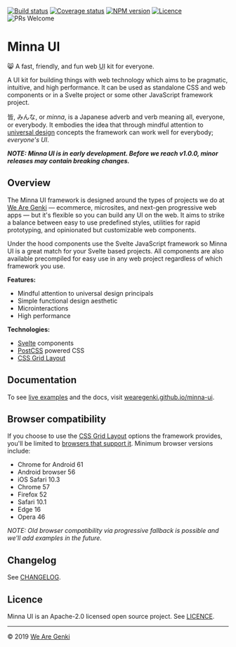 <!-- TODO: Document the new recommended way of installing by using the `minna-ui` meta package  -->

<!-- TODO: Move much of this content into the docs and simplify this file as much as possible -->

<!-- TODO: Move all the aplicable component, CSS, and utils README content into the docs too! -->

[![Build status](https://img.shields.io/circleci/project/github/WeAreGenki/minna-ui.svg)](https://circleci.com/gh/WeAreGenki/minna-ui)
[![Coverage status](https://img.shields.io/codecov/c/github/WeAreGenki/minna-ui.svg)](https://codecov.io/gh/WeAreGenki/minna-ui)
[![NPM version](https://img.shields.io/npm/v/minna-ui.svg)](https://www.npmjs.com/package/minna-ui)
[![Licence](https://img.shields.io/npm/l/minna-ui.svg)](https://github.com/WeAreGenki/minna-ui/blob/master/LICENCE)
![PRs Welcome](https://img.shields.io/badge/PRs-welcome-brightgreen.svg)

# Minna UI

😸 A fast, friendly, and fun web <abbr title="User Interface">UI</abbr> kit for everyone.

A UI kit for building things with web technology which aims to be pragmatic, intuitive, and high performance. It can be used as standalone CSS and web components or in a Svelte project or some other JavaScript framework project.

皆, みんな, or _minna_, is a Japanese adverb and verb meaning all, everyone, or everybody. It embodies the idea that through mindful attention to [universal design](https://en.wikipedia.org/wiki/Universal_design) concepts the framework can work well for everybody; _everyone's UI_.

**_NOTE: Minna UI is in early development. Before we reach v1.0.0, minor releases may contain breaking changes._**

## Overview

The Minna UI framework is designed around the types of projects we do at [We Are Genki](https://wearegenki.com) — ecommerce, microsites, and next-gen progressive web apps — but it's flexible so you can build any UI on the web. It aims to strike a balance between easy to use predefined styles, utilities for rapid prototyping, and opinionated but customizable web components.

Under the hood components use the Svelte JavaScript framework so Minna UI is a great match for your Svelte based projects. All components are also available precompiled for easy use in any web project regardless of which framework you use.

**Features:**

- Mindful attention to universal design principals
- Simple functional design aesthetic
- Microinteractions
- High performance

**Technologies:**

- [Svelte](https://svelte.technology) components
- [PostCSS](http://postcss.org) powered CSS
- [CSS Grid Layout](https://developer.mozilla.org/en-US/docs/Web/CSS/CSS_Grid_Layout)

## Documentation

To see [live examples](https://wearegenki.github.io/minna-ui/#/examples) and the docs, visit [wearegenki.github.io/minna-ui](https://wearegenki.github.io/minna-ui).

<!-- ### Quick start

The easiest way to get started is to get a copy of our example [project template](https://github.com/WeAreGenki/minna-ui-template):

```sh
wget https://github.com/WeAreGenki/minna-ui-template/archive/master.zip -o minna-ui-template.zip
``` -->

## Browser compatibility

If you choose to use the [CSS Grid Layout](https://developer.mozilla.org/en-US/docs/Web/CSS/CSS_Grid_Layout) options the framework provides, you'll be limited to [browsers that support it](http://caniuse.com/#feat=css-grid). Minimum browser versions include:

- Chrome for Android 61
- Android browser 56
- iOS Safari 10.3
- Chrome 57
- Firefox 52
- Safari 10.1
- Edge 16
- Opera 46

_NOTE: Old browser compatibility via progressive fallback is possible and we'll add examples in the future._

## Changelog

See [CHANGELOG](CHANGELOG.md).

## Licence

Minna UI is an Apache-2.0 licensed open source project. See [LICENCE](https://github.com/WeAreGenki/minna-ui/blob/master/LICENCE).

---

© 2019 [We Are Genki](https://wearegenki.com)
